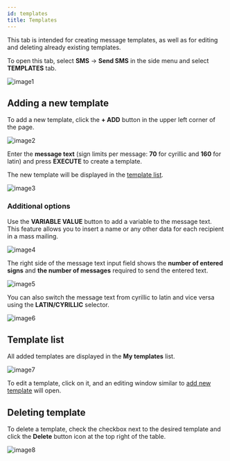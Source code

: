 ```yaml
---
id: templates
title: Templates
---
```


This tab is intended for creating message templates, as well as for editing and deleting already existing templates.

To open this tab, select **SMS** → **Send SMS** in the side menu and select **TEMPLATES** tab.

![image1](/img/en/client_send_sms_templates/image1.png)

## Adding a new template

To add a new template, click the **+ ADD** button in the upper left corner of the page.

![image2](/img/en/client_send_sms_templates/image2.png)

Enter the **message text** (sign limits per message: **70** for cyrillic and **160** for latin) and press **EXECUTE** to create a template.

The new template will be displayed in the [template list](#template-list).

![image3](/img/en/client_send_sms_templates/image3.png)

### Additional options

Use the **VARIABLE VALUE** button to add a variable to the message text. This feature allows you to insert a name or any other data for each recipient in a mass mailing.

![image4](/img/en/client_send_sms_templates/image4.png)

The right side of the message text input field shows the **number of entered signs** and **the number of messages** required to send the entered text.

![image5](/img/en/client_send_sms_templates/image5.png)

You can also switch the message text from cyrillic to latin and vice versa using the **LATIN/CYRILLIC** selector.

![image6](/img/en/client_send_sms_templates/image6.png)

## Template list

All added templates are displayed in the **My templates** list.

![image7](/img/en/client_send_sms_templates/image7.png)

To edit a template, click on it, and an editing window similar to [add new template](#adding-a-new-template) will open.

## Deleting template

To delete a template, check the checkbox next to the desired template and click the **Delete** button icon at the top right of the table.

![image8](/img/en/client_send_sms_templates/image8.png)
